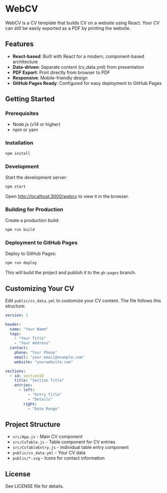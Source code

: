 # WebCV

WebCV is a CV template that builds CV on a website using React. Your CV can still be easily exported as a PDF by printing the website.

## Features

- **React-based**: Built with React for a modern, component-based architecture
- **Data-driven**: Separate content (cv_data.yml) from presentation
- **PDF Export**: Print directly from browser to PDF
- **Responsive**: Mobile-friendly design
- **GitHub Pages Ready**: Configured for easy deployment to GitHub Pages

## Getting Started

### Prerequisites

- Node.js (v14 or higher)
- npm or yarn

### Installation

```bash
npm install
```

### Development

Start the development server:

```bash
npm start
```

Open [http://localhost:3000/webcv](http://localhost:3000/webcv) to view it in the browser.

### Building for Production

Create a production build:

```bash
npm run build
```

### Deployment to GitHub Pages

Deploy to GitHub Pages:

```bash
npm run deploy
```

This will build the project and publish it to the `gh-pages` branch.

## Customizing Your CV

Edit `public/cv_data.yml` to customize your CV content. The file follows this structure:

```yaml
version: 1

header:
  name: "Your Name"
  tags:
    - "Your Title"
    - "Your Address"
  contact:
    phone: "Your Phone"
    email: "your.email@example.com"
    website: "yourwebsite.com"

sections:
  - id: sectionId
    title: "Section Title"
    entries:
      - left:
          - "Entry Title"
          - "Details"
        right:
          - "Date Range"
```

## Project Structure

- `src/App.js` - Main CV component
- `src/CvTable.js` - Table component for CV entries
- `src/CvTableEntry.js` - Individual table entry component
- `public/cv_data.yml` - Your CV data
- `public/*.svg` - Icons for contact information

## License

See LICENSE file for details.
